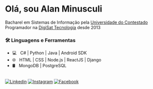 # Olá, sou Alan Minusculi

Bacharel em Sistemas de Informação pela [Universidade do Contestado](https://www.unc.br/)  
Programador na [DigiSat Tecnologia](https://www.digisat.com.br/) desde 2013

### 🛠 Linguagens e Ferramentas

- 💻 &nbsp; C# | Python | Java | Android SDK
- 🌐 &nbsp; HTML | CSS | Node.js | ReactJS | Django
- 🛢 &nbsp; MongoDB | PostgreSQL

##

[![Linkedin](https://scontent.fcfc5-1.fna.fbcdn.net/v/t39.2365-6/89354779_640044533453459_7031092369583767552_n.svg?_nc_cat=1&_nc_sid=ad8a9d&_nc_ohc=9TzLTJrYKF8AX8RgrHW&_nc_ht=scontent.fcfc5-1.fna&oh=b9a2e63b6ab7130bc7bb85b9188e42ff&oe=5F711086)](https://www.linkedin.com/in/alanminusculi/)
[![Instagram](https://scontent.fcfc5-1.fna.fbcdn.net/v/t39.2365-6/89319900_506382610280628_2520212398984396800_n.svg?_nc_cat=1&_nc_sid=ad8a9d&_nc_ohc=hS5PP-Z55PQAX-zxG1m&_nc_ht=scontent.fcfc5-1.fna&oh=1b8c0120b2c18a992df39eec23f85ade&oe=5F710D35)](https://www.instagram.com/alanminusculi/)
[![Facebook](https://scontent.fcfc5-1.fna.fbcdn.net/v/t39.2365-6/89126182_222315695571651_4936319991919149056_n.svg?_nc_cat=1&_nc_sid=ad8a9d&_nc_ohc=fuopPlU9B7kAX9kQ5Cu&_nc_ht=scontent.fcfc5-1.fna&oh=eaaf709fd8ceaa6bae96effac6dc5574&oe=5F7139EF)](https://www.facebook.com/alanminusculi)

